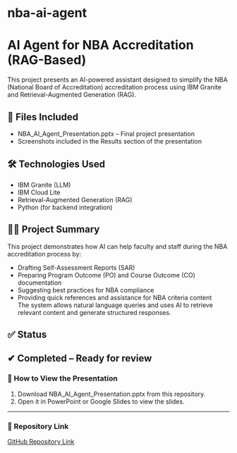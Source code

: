 # nba-ai-agent
# AI Agent for NBA Accreditation (RAG-Based)
This project presents an AI-powered assistant designed to simplify the NBA (National Board of Accreditation) accreditation process using IBM Granite and Retrieval-Augmented Generation (RAG).
## 📁 Files Included
- NBA_AI_Agent_Presentation.pptx – Final project presentation
- Screenshots included in the Results section of the presentation
## 🛠 Technologies Used
- IBM Granite (LLM)
- IBM Cloud Lite
- Retrieval-Augmented Generation (RAG)
- Python (for backend integration)
## 🧑‍💻 Project Summary
This project demonstrates how AI can help faculty and staff during the NBA accreditation process by:
- Drafting Self-Assessment Reports (SAR)  
- Preparing Program Outcome (PO) and Course Outcome (CO) documentation  
- Suggesting best practices for NBA compliance  
- Providing quick references and assistance for NBA criteria content  
The system allows natural language queries and uses AI to retrieve relevant content and generate structured responses.
## ✅ Status
✔ Completed – Ready for review
---
### 📌 How to View the Presentation
1. Download NBA_AI_Agent_Presentation.pptx from this repository.  
2. Open it in PowerPoint or Google Slides to view the slides.
---
### 🔗 Repository Link
[GitHub Repository Link](https://github.com/ArfiyaAnjum07/project)
